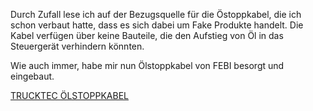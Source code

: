 Durch Zufall lese ich auf der Bezugsquelle für die Östoppkabel, die ich schon verbaut hatte, dass es sich dabei um Fake Produkte handelt.
Die Kabel verfügen über keine Bauteile, die den Aufstieg von Öl in das Steuergerät verhindern könnten. 

Wie auch immer, habe mir nun Ölstoppkabel von FEBI besorgt und eingebaut.

[TRUCKTEC ÖLSTOPPKABEL](https://www.bandel-online.de/elektrik/sonstige-elektro-teile/oel-stop-kabel-nockenwellensensor-adapterstecker-mercedes-benz-om111-om271.html)
